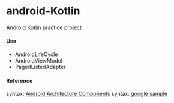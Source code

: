 # android-Kotlin
Android Kotlin practice project

#### Use
- AndroidLifeCycle
- AndroidViewModel
- PagedListedAdapter


#### Reference
syntax: [Android Architecture Components](https://developer.android.com/topic/libraries/architecture/index.html)
syntax: [google sample](https://github.com/googlesamples/android-architecture-components)
